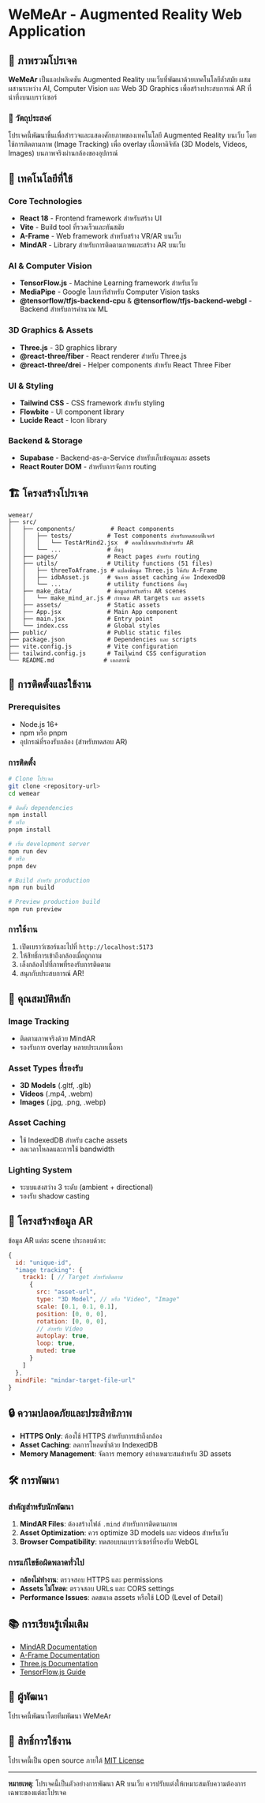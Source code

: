 # WeMeAr - Augmented Reality Web Application

## 📖 ภาพรวมโปรเจค

**WeMeAr** เป็นแอปพลิเคชัน Augmented Reality บนเว็บที่พัฒนาด้วยเทคโนโลยีล้ำสมัย ผสมผสานระหว่าง AI, Computer Vision และ Web 3D Graphics เพื่อสร้างประสบการณ์ AR ที่น่าทึ่งบนเบราว์เซอร์

### 🎯 วัตถุประสงค์

โปรเจคนี้พัฒนาขึ้นเพื่อสำรวจและแสดงศักยภาพของเทคโนโลยี Augmented Reality บนเว็บ โดยใช้การติดตามภาพ (Image Tracking) เพื่อ overlay เนื้อหาดิจิทัล (3D Models, Videos, Images) บนภาพจริงผ่านกล้องของอุปกรณ์

## 🚀 เทคโนโลยีที่ใช้

### Core Technologies
- **React 18** - Frontend framework สำหรับสร้าง UI
- **Vite** - Build tool ที่รวดเร็วและทันสมัย
- **A-Frame** - Web framework สำหรับสร้าง VR/AR บนเว็บ
- **MindAR** - Library สำหรับการติดตามภาพและสร้าง AR บนเว็บ

### AI & Computer Vision
- **TensorFlow.js** - Machine Learning framework สำหรับเว็บ
- **MediaPipe** - Google ไลบรารีสำหรับ Computer Vision tasks
- **@tensorflow/tfjs-backend-cpu** & **@tensorflow/tfjs-backend-webgl** - Backend สำหรับการคำนวณ ML

### 3D Graphics & Assets
- **Three.js** - 3D graphics library
- **@react-three/fiber** - React renderer สำหรับ Three.js
- **@react-three/drei** - Helper components สำหรับ React Three Fiber

### UI & Styling
- **Tailwind CSS** - CSS framework สำหรับ styling
- **Flowbite** - UI component library
- **Lucide React** - Icon library

### Backend & Storage
- **Supabase** - Backend-as-a-Service สำหรับเก็บข้อมูลและ assets
- **React Router DOM** - สำหรับการจัดการ routing

## 🏗️ โครงสร้างโปรเจค

```
wemear/
├── src/
│   ├── components/          # React components
│   │   ├── tests/          # Test components สำหรับทดสอบฟีเจอร์
│   │   │   └── TestArMind2.jsx  # คอมโปเนนท์หลักสำหรับ AR
│   │   └── ...             # อื่นๆ
│   ├── pages/              # React pages สำหรับ routing
│   ├── utils/              # Utility functions (51 files)
│   │   ├── threeToAframe.js # แปลงข้อมูล Three.js ให้กับ A-Frame
│   │   ├── idbAsset.js     # จัดการ asset caching ด้วย IndexedDB
│   │   └── ...             # utility functions อื่นๆ
│   ├── make_data/          # ข้อมูลสำหรับสร้าง AR scenes
│   │   └── make_mind_ar.js # กำหนด AR targets และ assets
│   ├── assets/             # Static assets
│   ├── App.jsx             # Main App component
│   ├── main.jsx            # Entry point
│   └── index.css           # Global styles
├── public/                 # Public static files
├── package.json            # Dependencies และ scripts
├── vite.config.js          # Vite configuration
├── tailwind.config.js      # Tailwind CSS configuration
└── README.md              # เอกสารนี้
```

## 🔧 การติดตั้งและใช้งาน

### Prerequisites
- Node.js 16+
- npm หรือ pnpm
- อุปกรณ์ที่รองรับกล้อง (สำหรับทดสอบ AR)

### การติดตั้ง

```bash
# Clone โปรเจค
git clone <repository-url>
cd wemear

# ติดตั้ง dependencies
npm install
# หรือ
pnpm install

# เริ่ม development server
npm run dev
# หรือ
pnpm dev

# Build สำหรับ production
npm run build

# Preview production build
npm run preview
```

### การใช้งาน

1. เปิดเบราว์เซอร์และไปที่ `http://localhost:5173`
2. ให้สิทธิ์การเข้าถึงกล้องเมื่อถูกถาม
3. เล็งกล้องไปที่ภาพที่รองรับการติดตาม
4. สนุกกับประสบการณ์ AR!

## 🎨 คุณสมบัติหลัก

### Image Tracking
- ติดตามภาพจริงด้วย MindAR
- รองรับการ overlay หลายประเภทเนื้อหา

### Asset Types ที่รองรับ
- **3D Models** (.gltf, .glb)
- **Videos** (.mp4, .webm)
- **Images** (.jpg, .png, .webp)

### Asset Caching
- ใช้ IndexedDB สำหรับ cache assets
- ลดเวลาโหลดและการใช้ bandwidth

### Lighting System
- ระบบแสงสว่าง 3 ระดับ (ambient + directional)
- รองรับ shadow casting

## 📁 โครงสร้างข้อมูล AR

ข้อมูล AR แต่ละ scene ประกอบด้วย:

```javascript
{
  id: "unique-id",
  "image tracking": {
    track1: [ // Target สำหรับติดตาม
      {
        src: "asset-url",
        type: "3D Model", // หรือ "Video", "Image"
        scale: [0.1, 0.1, 0.1],
        position: [0, 0, 0],
        rotation: [0, 0, 0],
        // สำหรับ Video
        autoplay: true,
        loop: true,
        muted: true
      }
    ]
  },
  mindFile: "mindar-target-file-url"
}
```

## 🔒 ความปลอดภัยและประสิทธิภาพ

- **HTTPS Only**: ต้องใช้ HTTPS สำหรับการเข้าถึงกล้อง
- **Asset Caching**: ลดการโหลดซ้ำด้วย IndexedDB
- **Memory Management**: จัดการ memory อย่างเหมาะสมสำหรับ 3D assets

## 🛠️ การพัฒนา

### สำคัญสำหรับนักพัฒนา

1. **MindAR Files**: ต้องสร้างไฟล์ `.mind` สำหรับการติดตามภาพ
2. **Asset Optimization**: ควร optimize 3D models และ videos สำหรับเว็บ
3. **Browser Compatibility**: ทดสอบบนเบราว์เซอร์ที่รองรับ WebGL

### การแก้ไขข้อผิดพลาดทั่วไป

- **กล้องไม่ทำงาน**: ตรวจสอบ HTTPS และ permissions
- **Assets ไม่โหลด**: ตรวจสอบ URLs และ CORS settings
- **Performance Issues**: ลดขนาด assets หรือใช้ LOD (Level of Detail)

## 📚 การเรียนรู้เพิ่มเติม

- [MindAR Documentation](https://hiukim.github.io/mind-ar-js-doc/)
- [A-Frame Documentation](https://aframe.io/docs/)
- [Three.js Documentation](https://threejs.org/docs/)
- [TensorFlow.js Guide](https://www.tensorflow.org/js)

## 👥 ผู้พัฒนา

โปรเจคนี้พัฒนาโดยทีมพัฒนา WeMeAr

## 📄 สิทธิ์การใช้งาน

โปรเจคนี้เป็น open source ภายใต้ [MIT License](LICENSE)

---

**หมายเหตุ**: โปรเจคนี้เป็นตัวอย่างการพัฒนา AR บนเว็บ ควรปรับแต่งให้เหมาะสมกับความต้องการเฉพาะของแต่ละโปรเจค
